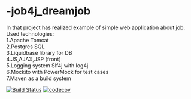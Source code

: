 # -job4j_dreamjob
In that project has realized example of simple web application about job.<br/>
 Used technologies:<br/>
 1.Apache Tomcat<br/>
 2.Postgres SQL<br/>
 3.Liquidbase library for DB<br/>
 4.JS,AJAX,JSP (front)<br/>
 5.Logging system Slf4j with log4j<br/>
 6.Mockito with PowerMock for test cases<br/>
 7.Maven as a build system<br/>
 
 [![Build Status](https://travis-ci.org/DenisViskov/job4j_dreamjob.svg?branch=master)](https://travis-ci.org/DenisViskov/job4j_dreamjob)
[![codecov](https://codecov.io/gh/DenisViskov/job4j_dreamjob/branch/master/graph/badge.svg)](https://codecov.io/gh/DenisViskov/job4j_dreamjob)